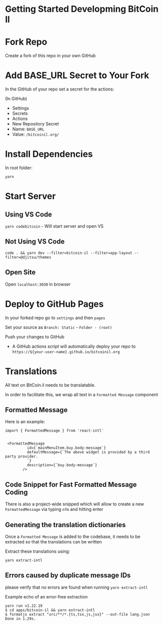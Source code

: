 # Getting Started Developming BitCoin Il

# Fork Repo

Create a fork of this repo in your own GitHub

# Add BASE_URL Secret to Your Fork

In the GitHub of your repo set a secret for the actions:

(In GitHub)
- Settings
- Secrets
- Actions
- New Repository Secret
- Name: `BASE_URL`
- Value: `/bitcoinil.org/`    

# Install Dependencies

In root folder:

`yarn`

# Start Server

## Using VS Code

`yarn codebitcoin` - Will start server and open VS 

## Not Using VS Code

`code . && yarn dev --filter=bitcoin-il --filter=app-layout --filter=@djitsu/themes`

## Open Site

Open `localhost:3030` in browser

# Deploy to GitHub Pages

In your forked repo go to `settings` and then `pages`

Set your source as `Branch: Static` - `Folder - (root)` 

Push your changes to GitHub 

- A GitHub actions script will automatically deploy your repo to `https://${your-user-name}.github.io/bitcoinil.org`

# Translations

All text on BitCoin.il needs to be translatable.

In order to facilitate this, we wrap all text in a `Formatted Message` component

## Formatted Message

Here is an example:

```
import { FormattedMessage } from 'react-intl'


 <FormattedMessage
          id={`mainMenuItem.buy.body-message`}
          defaultMessage={`The above widget is provided by a third party provider.
          `}
          description={`buy.body-message`}
        />
```

## Code Snippet for Fast Formatted Message Coding

There is also a project-wide snipped which will allow to create a new `FormattedMessage` via typing `nfm` and hitting enter

## Generating the translation dictionaries

Once a `Formatted Message` is added to the codebase, it needs to be extracted so that the translations can be written

Extract these translations using:

`yarn extract-intl`

## Errors caused by duplicate message IDs

please verify that no errors are found when running `yarn extract-intl`

Example echo of an error-free extraction

```
yarn run v1.22.19
$ cd apps/bitcoin-il && yarn extract-intl
$ formatjs extract "src/**/*.{ts,tsx,js,jsx}" --out-file lang.json
Done in 1.29s.

```



